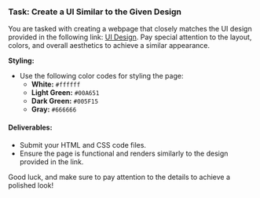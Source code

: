 ### Task: Create a UI Similar to the Given Design

You are tasked with creating a webpage that closely matches the UI design provided in the following link: [UI Design](https://drive.google.com/file/d/1LSUInap_6ttaeqxpOGdWkXiUsKP9yOOC/view?usp=sharing). Pay special attention to the layout, colors, and overall aesthetics to achieve a similar appearance.


**Styling:**
   - Use the following color codes for styling the page:
     - **White:** `#ffffff`
     - **Light Green:** `#00A651`
     - **Dark Green:** `#005F15`
     - **Gray:** `#666666`

#### Deliverables:
- Submit your HTML and CSS code files.
- Ensure the page is functional and renders similarly to the design provided in the link.

Good luck, and make sure to pay attention to the details to achieve a polished look!
